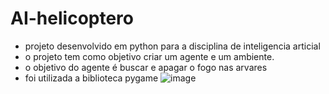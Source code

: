 # AI-helicoptero
- projeto desenvolvido em python para a disciplina de inteligencia articial
- o projeto tem como objetivo criar um agente e um ambiente.
- o objetivo do agente é buscar e apagar o fogo nas arvares
- foi utilizada a biblioteca pygame
![image](https://user-images.githubusercontent.com/40173977/163453338-9538c66c-aeff-4cee-9c2b-5e02d64e4b5c.png)

